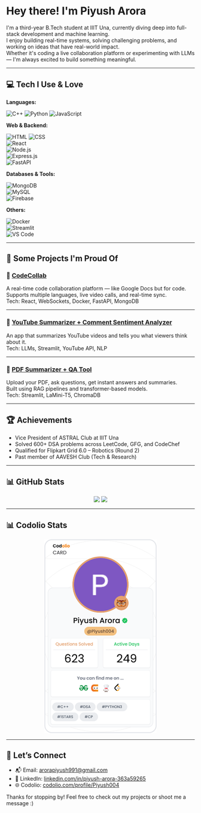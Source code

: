 # Hey there! I'm Piyush Arora

I'm a third-year B.Tech student at IIIT Una, currently diving deep into full-stack development and machine learning.  
I enjoy building real-time systems, solving challenging problems, and working on ideas that have real-world impact.  
Whether it's coding a live collaboration platform or experimenting with LLMs — I'm always excited to build something meaningful.

---

## 💻 Tech I Use & Love

**Languages:**  

![C++](https://img.shields.io/badge/-C++-00599C?style=flat&logo=cplusplus&logoColor=white) 
![Python](https://img.shields.io/badge/-Python-3776AB?style=flat&logo=python&logoColor=white) 
![JavaScript](https://img.shields.io/badge/-JavaScript-F7DF1E?style=flat&logo=javascript&logoColor=black)  

**Web & Backend:**  

![HTML](https://img.shields.io/badge/-HTML5-E34F26?style=flat&logo=html5&logoColor=white) 
![CSS](https://img.shields.io/badge/-CSS3-1572B6?style=flat&logo=css3&logoColor=white)  
![React](https://img.shields.io/badge/-React-61DAFB?style=flat&logo=react&logoColor=black)  
![Node.js](https://img.shields.io/badge/-Node.js-339933?style=flat&logo=node.js&logoColor=white)  
![Express.js](https://img.shields.io/badge/-Express.js-000000?style=flat&logo=express&logoColor=white)  
![FastAPI](https://img.shields.io/badge/-FastAPI-009688?style=flat&logo=fastapi&logoColor=white)  

**Databases & Tools:**  

![MongoDB](https://img.shields.io/badge/-MongoDB-47A248?style=flat&logo=mongodb&logoColor=white)  
![MySQL](https://img.shields.io/badge/-MySQL-4479A1?style=flat&logo=mysql&logoColor=white)  
![Firebase](https://img.shields.io/badge/-Firebase-FFCA28?style=flat&logo=firebase&logoColor=black)  

**Others:**  

![Docker](https://img.shields.io/badge/-Docker-2496ED?style=flat&logo=docker&logoColor=white)  
![Streamlit](https://img.shields.io/badge/-Streamlit-FF4B4B?style=flat&logo=streamlit&logoColor=white)  
![VS Code](https://img.shields.io/badge/-VS%20Code-007ACC?style=flat&logo=visual-studio-code&logoColor=white)  

---

## 🚀 Some Projects I'm Proud Of

### 🔹 [CodeCollab](https://github.com/Piyusharora04/CodeCollab)  
A real-time code collaboration platform — like Google Docs but for code.  
Supports multiple languages, live video calls, and real-time sync.  
Tech: React, WebSockets, Docker, FastAPI, MongoDB  

---

### 🔹 [YouTube Summarizer + Comment Sentiment Analyzer](https://github.com/Piyusharora04/YT-Video-summarizer-and-Comment-Analyzer)  
An app that summarizes YouTube videos and tells you what viewers think about it.  
Tech: LLMs, Streamlit, YouTube API, NLP  

---

### 🔹 [PDF Summarizer + QA Tool](https://github.com/Piyusharora04/PDF-Query-Indexing-and-Summarizer)  
Upload your PDF, ask questions, get instant answers and summaries.  
Built using RAG pipelines and transformer-based models.  
Tech: Streamlit, LaMini-T5, ChromaDB  

---

## 🏆 Achievements

- Vice President of ASTRAL Club at IIIT Una  
- Solved 600+ DSA problems across LeetCode, GFG, and CodeChef  
- Qualified for Flipkart Grid 6.0 – Robotics (Round 2)  
- Past member of AAVESH Club (Tech & Research)

---

## 📊 GitHub Stats

<p align="center">
  <img src="https://github-readme-stats.vercel.app/api?username=Piyusharora04&show_icons=true&theme=default" width="48%"/>
  <img src="https://github-readme-streak-stats.herokuapp.com/?user=Piyusharora04&theme=default" width="48%"/>
</p>

---

## 📊 Codolio Stats

<p align="center">
  <img src="assests/profileCard.png" alt="Codolio Stats" width="300"/>
</p>

---

## 🤝 Let’s Connect

- 📬 Email: [arorapiyush991@gmail.com](mailto:arorapiyush991@gmail.com)  
- 💼 LinkedIn: [linkedin.com/in/piyush-arora-363a59265](https://www.linkedin.com/in/piyush-arora-363a59265)  
- 🌐 Codolio: [codolio.com/profile/Piyush004](https://codolio.com/profile/Piyush004)

Thanks for stopping by! Feel free to check out my projects or shoot me a message :)
